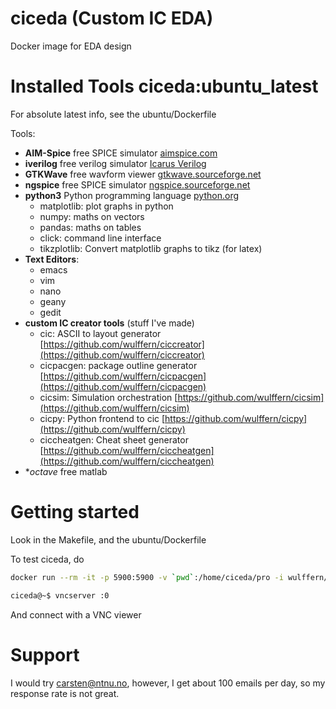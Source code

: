 # ciceda (Custom IC EDA)

Docker image for EDA design

# Installed Tools ciceda:ubuntu_latest

For absolute latest info, see the ubuntu/Dockerfile

Tools:

- **AIM-Spice** free SPICE simulator [aimspice.com](http://aimspice.com)
- **iverilog** free verilog simulator [Icarus Verilog](http://iverilog.icarus.com)
- **GTKWave** free wavform viewer [gtkwave.sourceforge.net](http://gtkwave.sourceforge.net)  
- **ngspice** free SPICE simulator
  [ngspice.sourceforge.net](http://ngspice.sourceforge.net)
- **python3** Python programming language [python.org](http://python.org)
  - matplotlib: plot graphs in python
  - numpy: maths on vectors
  - pandas: maths on tables
  - click: command line interface 
  - tikzplotlib: Convert matplotlib graphs to tikz (for latex)
- **Text Editors**:
  - emacs
  - vim
  - nano
  - geany
  - gedit
- **custom IC creator tools** (stuff I've made)
    - cic: ASCII to layout generator [https://github.com/wulffern/ciccreator](https://github.com/wulffern/ciccreator)
    - cicpacgen: package outline generator
    [https://github.com/wulffern/cicpacgen](https://github.com/wulffern/cicpacgen)
    - cicsim: Simulation orchestration
      [https://github.com/wulffern/cicsim](https://github.com/wulffern/cicsim)
    - cicpy: Python frontend to cic
      [https://github.com/wulffern/cicpy](https://github.com/wulffern/cicpy)
    - ciccheatgen: Cheat sheet generator [https://github.com/wulffern/ciccheatgen](https://github.com/wulffern/ciccheatgen)
- **octave* free matlab

# Getting started

Look in the Makefile, and the ubuntu/Dockerfile 

To test ciceda, do

``` sh
docker run --rm -it -p 5900:5900 -v `pwd`:/home/ciceda/pro -i wulffern/ciceda:ubuntu_latest bash --login
```

``` sh
ciceda@~$ vncserver :0
```

And connect with a VNC viewer

# Support
I would try carsten@ntnu.no, however, I get about 100 emails per day, so my
response rate is not great. 



